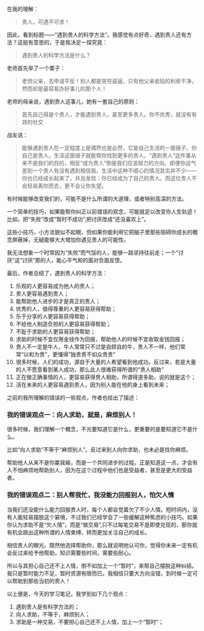 在我的理解：

> 贵人，可遇不可求！

因此，看到标题——“遇到贵人的科学方法”。我感觉有点好奇，遇到贵人还有方法？这挺有意思的，于是我决定一探究竟：

> 遇到贵人的科学方法是什么？

老师首先举了一个栗子：
> 老师父亲，去申请平反！别人都是哭穷装逼，只有他父亲收拾的利索干净，然而却是最容易办好事儿的那个人！

老师的母亲说，遇到贵人这事儿，她有一套自己的原则：

> 首先自己得是个贵人，才能遇到贵人，甚至更多贵人。你不优秀，就没有有效的社交

战友说：

> 能够遇到贵人在一定程度上是偶然也是必然，它是自己生活的一面镜子。你自己是贵人，生活这面镜子就能帮你找到更多的贵人。“遇到贵人”这件事从来不是我们的目的，相反“成为贵人”倒是我们应该努力的方向。即便你运气差到一个贵人有没有遇到相信我，生活中这种不顺心的情况其实并不少——你也已经成长起来了，并且发现：你已经成为了自己的贵人。而这位贵人不会轻易离你而去，更不会让你失望。

有时候能够改变我们的，可能不是什么所谓的大道理，或者特别高深的方法。

一个简单的技巧，如果能帮你纠正以前错误的观念，可能就足以改变你人生轨迹！比如，把“失败”改成“暂时不成功”,把讨厌改成“还没喜欢上”。

这些小技巧，小方法貌似不起眼，但如果你能利用它把脑子里那些阻碍你成长的概念屏蔽掉，无疑能够大大增加你遇见贵人的可能性。

我无法想象一个时常因为“失败”而气馁的人，能够一路坚持往前走；一个“讨厌”这“讨厌”那的人，能心平气和的面对负面反馈。

最后，作者总结了，遇到贵人的科学方法：

1. 乐观的人更容易成为他人的贵人；
2. 贵人更容易遇到贵人；
3. 能帮助他人进步的才是真正的贵人；
4. 优秀的人，值得尊重的人更容易获得帮助；
5. 乐于分享的人更容易获得帮助；
6. 不给他人制造负担的人更容易获得帮助；
7. 不耻于求助的人更容易获得帮助；
8. 求助的时候不宜仅用金钱作为回报，帮助他人的时候不宜收取金钱回报；
9. 贵人不一定是牛人，牛人常常只不过是自顾自的牛，贵人不一样，他们常常“以和为贵”，更懂得“独贵贵不如众贵贵”
10. 很多时候，人们的成功，源自于大量的人希望看到他成功。反过来，若是大量的人不愿意看到某人成功，那么此人很难获得所谓的“贵人相助”
11. 正在做正确事情的人，更容易获得贵人相助，所谓得道多助，说的就是这个；
12. 活在未来的人更容易遇到贵人，因为别人能在他的身上看到未来；

之前的我所理解的错误的一些观点，作者也给出了描述：

### 我的错误观点一：向人求助，就是，麻烦别人！

很多时候，我们理解一个概念，不光要知道它是什么，更重要的是要知道它不是什么。

比如“向人求助”不等于“麻烦别人”。反过来别人向你求助，也未必是找你麻烦。

帮助他人从来不是你赢我输，而是一个共同进步的过程。正是知道这一点，才会有人不怕麻烦地帮助别人，因为在这个过程中他们也是受益者，甚至是更大的受益者。

### 我的错误观点二：别人帮我忙，我没能力回报别人，怕欠人情

当我们还没能什么能力回报贵人时，每个人都会觉着欠了不少人情。短时间内，没有人能轻易摆脱这个窘境，不过我们已经学会了一些缓解这种焦虑的小技巧。如果你认为求助不是“欠人情”，而是“做交易”,只不过每笔交易不是即使兑现的，那你就有机会跳出这种所谓的人情束缚，转而更加关注自己的成长。

相信贵人的眼光。既然他选择帮助你，那么就说明他认可你，觉得你未来一定有机会反过来给予他帮助，知识需要些时间，需要些耐心。

所以与其担心自己还不上人情，倒不如加上一个“暂时”，来帮自己摆脱这种纠结。我只是暂时能力不足，暂时资源有限而已。我相信只要大方向没错，到时候一定可以帮助到那些当初的贵人！


以上便是，今天的学习笔记，我学到如下几个观点：

1. 遇到贵人是有科学方法的；
2. 向人求助，不等于，麻烦别人；
3. 求助是一种交易，不要担心自己还不上人情，加上一个“暂时”；


